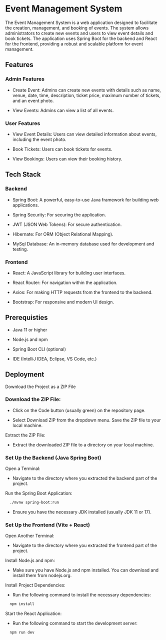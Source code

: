 
# Event Management System

The Event Management System is a web application designed to facilitate the creation, management, and booking of events. The system allows administrators to create new events and users to view event details and book tickets. The application uses Spring Boot for the backend and React for the frontend, providing a robust and scalable platform for event management.


## Features
### Admin Features


- Create Event: Admins can create new events with details such as name, venue, date, time, description, ticket price, maximum number of tickets, and an event photo.

- View Events: Admins can view a list of all events.

### User Features


- View Event Details: Users can view detailed information about events, including the event photo.

- Book Tickets: Users can book tickets for events.

- View Bookings: Users can view their booking history.



## Tech Stack

### Backend

- Spring Boot: A powerful, easy-to-use Java framework for building web applications.

- Spring Security: For securing the application.

- JWT (JSON Web Tokens): For secure authentication.

- Hibernate: For ORM (Object Relational Mapping).

- MySql Database: An in-memory database used for development and testing.

### Frontend

- React: A JavaScript library for building user interfaces.

- React Router: For navigation within the application.

- Axios: For making HTTP requests from the frontend to the backend.

- Bootstrap: For responsive and modern UI design.




## Prerequisties

- Java 11 or higher

- Node.js and npm

- Spring Boot CLI (optional)

- IDE (IntelliJ IDEA, Eclipse, VS Code, etc.)
## Deployment

Download the Project as a ZIP File

### Download the ZIP File:

- Click on the Code button (usually green) on the repository page.

- Select Download ZIP from the dropdown menu.
Save the ZIP file to your local machine.

Extract the ZIP File:

- Extract the downloaded ZIP file to a directory on your local machine.

### Set Up the Backend (Java Spring Boot)

Open a Terminal:

- Navigate to the directory where you extracted the backend part of the project.

Run the Spring Boot Application:

```bash
  ./mvnw spring-boot:run
```
- Ensure you have the necessary JDK installed (usually JDK 11 or 17).

### Set Up the Frontend (Vite + React)

Open Another Terminal:

- Navigate to the directory where you extracted the frontend part of the project.

Install Node.js and npm:

- Make sure you have Node.js and npm installed. You can download and install them from nodejs.org.

Install Project Dependencies:

- Run the following command to install the necessary dependencies:
```bash
  npm install
```
Start the React Application:

- Run the following command to start the development server:
```bash
  npm run dev
```





